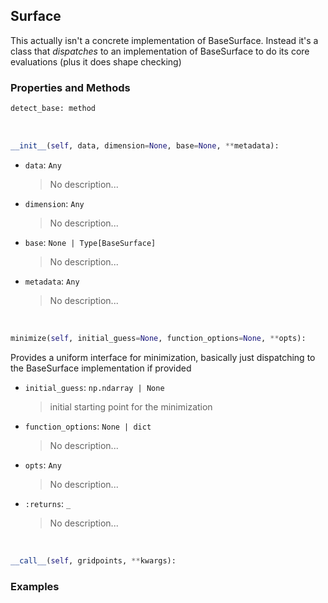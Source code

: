 ## <a id="McUtils.McUtils.Zachary.Surfaces.Surface.Surface">Surface</a>
This actually isn't a concrete implementation of BaseSurface.
Instead it's a class that _dispatches_ to an implementation of BaseSurface to do its core evaluations (plus it does shape checking)

### Properties and Methods
```python
detect_base: method
```
<a id="McUtils.McUtils.Zachary.Surfaces.Surface.Surface.__init__" class="docs-object-method">&nbsp;</a>
```python
__init__(self, data, dimension=None, base=None, **metadata): 
```

- `data`: `Any`
    >No description...
- `dimension`: `Any`
    >No description...
- `base`: `None | Type[BaseSurface]`
    >No description...
- `metadata`: `Any`
    >No description...

<a id="McUtils.McUtils.Zachary.Surfaces.Surface.Surface.minimize" class="docs-object-method">&nbsp;</a>
```python
minimize(self, initial_guess=None, function_options=None, **opts): 
```
Provides a uniform interface for minimization, basically just dispatching to the BaseSurface implementation if provided
- `initial_guess`: `np.ndarray | None`
    >initial starting point for the minimization
- `function_options`: `None | dict`
    >No description...
- `opts`: `Any`
    >No description...
- `:returns`: `_`
    >No description...

<a id="McUtils.McUtils.Zachary.Surfaces.Surface.Surface.__call__" class="docs-object-method">&nbsp;</a>
```python
__call__(self, gridpoints, **kwargs): 
```

### Examples


